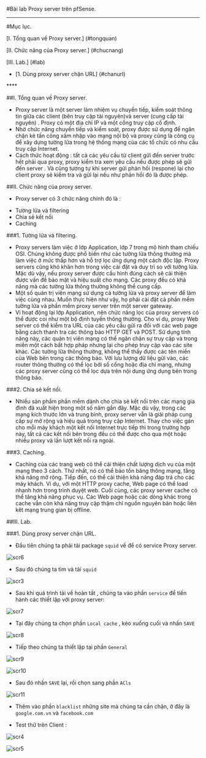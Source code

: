 #Bài lab Proxy server trên pfSense.

****

#Mục lục.

[I. Tổng quan về Proxy server.] (#tongquan)

[II. Chức năng của Proxy server.] (#chucnang)

[III. Lab.] (#lab)
 <ul>
  <li>[1. Dùng proxy server chặn URL] (#chanurl)</li>
 </ul>
****

<a name="tongquan"></a>
##I. Tổng quan về Proxy server.

- Proxy server là một server làm nhiệm vụ chuyển tiếp, kiểm soát thông tin giữa các client (bên truy cập tài nguyên)và
server (cung cấp tài nguyên) . Proxy có một địa chỉ IP và một cổng truy cập cố định.
- Nhờ chức năng chuyển tiếp và kiểm soát, proxy được sử dụng để ngăn chặn kẻ tấn công xâm nhập vào mạng nội bộ và 
proxy cũng là công cụ để xây dựng tường lửa trong hệ thống mạng của các tổ chức có nhu cầu truy cập Internet.
- Cách thức hoạt động : tất cả các yêu cầu từ client gửi đến server trước hết phải qua proxy, proxy kiểm tra xem yêu cầu 
nếu được phép sẽ gửi đến server . Và cũng tương tự khi server gửi phản hồi (respone) lại cho client proxy sẽ kiểm tra và gửi lại 
nếu như phản hồi đó là được phép.

<a name="chucnang"></a>
##II. Chức năng của proxy server.

- Proxy server có 3 chức năng chính đó là :
 <ul>
  <li>Tường lửa và filtering</li>
  <li>Chia sẻ kết nối</li>
  <li>Caching</li>
 </ul>

 ###1. Tường lửa và filtering.

 - Proxy servers làm việc ở lớp Application, lớp 7 trong mộ hình tham chiếu OSI. Chúng không được phổ biến như các tường lửa thông 
 thường mà làm việc ở mức thấp hơn và hỗ trợ lọc ứng dụng một cách độc lập. Proxy servers cũng khó khăn hơn trong việc cài đặt và duy 
 trì so với tường lửa. Mặc dù vậy, nếu proxy server được cấu hình đúng cách sẽ cải thiện được vấn đề bảo mật và hiệu suất cho mạng. 
 Các proxy đều có khả năng mà các tường lửa thông thường không thể cung cấp.
- Một số quản trị viên mạng sử dụng cả tường lửa và proxy server để làm việc cùng nhau. Muốn thực hiện như vậy, họ phải cài đặt cả 
phần mềm tường lửa và phần mềm proxy server trên một server gateway.
- Vì hoạt động lại lớp Application, nên chức năng lọc của proxy servers có thể được coi như một bộ định tuyến thông thường. Cho ví dụ, 
proxy Web server có thể kiểm tra URL của các yêu cầu gửi ra đối với các web page bằng cách thanh tra các thông báo HTTP GET và POST.
 Sử dụng tính năng này, các quản trị viên mạng có thể ngăn chặn sự truy cập và trong miền một cách bất hợp pháp nhưng lại cho phép 
 truy cập vào các site khác. Các tường lửa thông thường, không thể thấy được các tên miền của Web bên trong các thông báo. Với lưu 
 lượng dữ liệu gửi vào, các router thông thường có thể lọc bởi số cổng hoặc địa chỉ mạng, nhưng các proxy server cũng có thể lọc dựa
  trên nội dung ứng dụng bên trong thông báo.

###2. Chia sẻ kết nối.

- Nhiều sản phẩm phần mềm dành cho chia sẻ kết nối trên các mạng gia đình đã xuất hiện trong một số năm gần đây. Mặc dù vậy, trong 
các mạng kích thước lớn và trung bình, proxy server vẫn là giải pháp cung cấp sự mở rộng và hiệu quả trong truy cập Internet. 
Thay cho việc gán cho mỗi máy khách một kết nối Internet trực tiếp thì trong trường hợp này, tất cả các kết nối bên trong đều có thể 
được cho qua một hoặc nhiều proxy và lần lượt kết nối ra ngoài.

###3. Caching.

- Caching của các trang web có thể cải thiện chất lượng dịch vụ của một mạng theo 3 cách. Thứ nhất, nó có thể bảo tồn băng thông mạng, 
tăng khả năng mở rộng. Tiếp đến, có thể cải thiện khả năng đáp trả cho các máy khách. Ví dụ, với một HTTP proxy cache, Web page có 
thể load nhanh hơn trong trình duyệt web. Cuối cùng, các proxy server cache có thể tăng khả năng phục vụ. Các Web page hoặc các dòng 
khác trong cache vẫn còn khả năng truy cập thậm chí nguồn nguyên bản hoặc liên kêt mạng trung gian bị offline.

<a name="lab"></a>
##III. Lab.

<a name="chanurl"></a>
###1. Dùng proxy server chặn URL.

- Đầu tiên chúng ta phải tải package `squid` về để có service Proxy server.

![scr6](http://i.imgur.com/0h6BkHs.png)

- Sau đó chúng ta tìm và tải `squid`

![scr3](http://i.imgur.com/zPE7qyy.png)

- Sau khi quá trình tải về hoàn tất , chúng ta vào phần `service` để tiến hành các thiết lập với proxy server:

![scr7](http://i.imgur.com/xemhmcj.png)

- Tại đây chúng ta chọn phần `Local cache` , kéo xuống cuối và nhấn `SAVE` 

![scr8](http://i.imgur.com/Gk2Ct55.png)

- Tiếp theo chúng ta thiết lập tại phần `General`

![scr9](http://i.imgur.com/SxiC1XU.png)

![scr10](http://i.imgur.com/YV5Adbe.png)

- Sau đó nhấn `SAVE` lại, rồi chọn sang phần `ACls`

![scr11](http://i.imgur.com/gV8vSLZ.png)

- Thêm vào phần `blacklist` những site mà chúng ta cần chặn, ở đây là `google.com.vn` và `facebook.com`

- Test thử trên Client :

![scr4](http://i.imgur.com/v6nlzcH.png)

![scr5](http://i.imgur.com/tR092tx.png)
